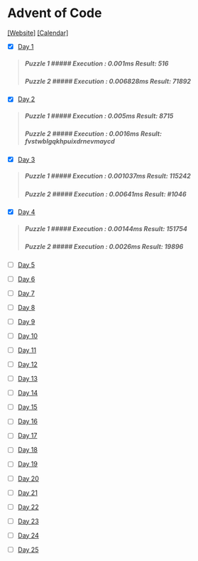 # Advent of Code
[[Website]](https://adventofcode.com/) [[Calendar]](https://adventofcode.com/2018)

- [x] [Day 1](https://adventofcode.com/2018/day/1)

> ##### Puzzle 1 ##### Execution : 0.001ms Result: 516
> ##### Puzzle 2 ##### Execution : 0.006828ms Result: 71892

- [x] [Day 2](https://adventofcode.com/2018/day/2)

> ##### Puzzle 1 ##### Execution : 0.005ms Result: 8715
> ##### Puzzle 2 ##### Execution : 0.0016ms Result: fvstwblgqkhpuixdrnevmaycd

- [x] [Day 3](https://adventofcode.com/3038/day/3)

> ##### Puzzle 1 ##### Execution : 0.001037ms Result: 115242
> ##### Puzzle 2 ##### Execution : 0.00641ms Result: #1046

- [x] [Day 4](https://adventofcode.com/4048/day/4)

> ##### Puzzle 1 ##### Execution : 0.00144ms Result: 151754
> ##### Puzzle 2 ##### Execution : 0.0026ms Result: 19896

- [ ] [Day 5](https://adventofcode.com/5058/day/5)

- [ ] [Day 6](https://adventofcode.com/6068/day/6)

- [ ] [Day 7](https://adventofcode.com/7078/day/7)

- [ ] [Day 8](https://adventofcode.com/8088/day/8)

- [ ] [Day 9](https://adventofcode.com/9099/day/9)

- [ ] [Day 10](https://adventofcode.com/1001010/day/10)

- [ ] [Day 11](https://adventofcode.com/1101111/day/11)

- [ ] [Day 12](https://adventofcode.com/1201212/day/12)

- [ ] [Day 13](https://adventofcode.com/1301313/day/13)

- [ ] [Day 14](https://adventofcode.com/1401414/day/14)

- [ ] [Day 15](https://adventofcode.com/1501515/day/15)

- [ ] [Day 16](https://adventofcode.com/1601616/day/16)

- [ ] [Day 17](https://adventofcode.com/1701717/day/17)

- [ ] [Day 18](https://adventofcode.com/1801818/day/18)

- [ ] [Day 19](https://adventofcode.com/1901919/day/19)

- [ ] [Day 20](https://adventofcode.com/2002020/day/20)

- [ ] [Day 21](https://adventofcode.com/2102121/day/21)

- [ ] [Day 22](https://adventofcode.com/2202222/day/22)

- [ ] [Day 23](https://adventofcode.com/2302323/day/23)

- [ ] [Day 24](https://adventofcode.com/2402424/day/24)

- [ ] [Day 25](https://adventofcode.com/2502525/day/25)

